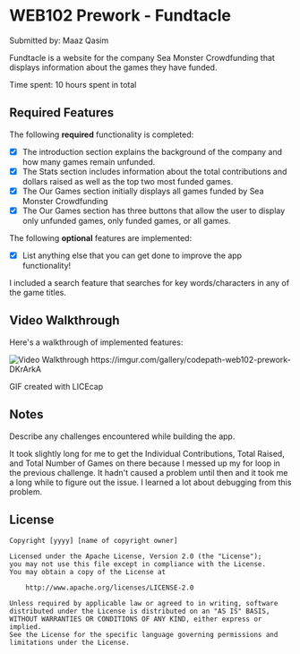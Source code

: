 # WEB102 Prework - Fundtacle

Submitted by: Maaz Qasim

Fundtacle is a website for the company Sea Monster Crowdfunding that displays information about the games they have funded.

Time spent: 10 hours spent in total

## Required Features

The following **required** functionality is completed:

* [x] The introduction section explains the background of the company and how many games remain unfunded.
* [x] The Stats section includes information about the total contributions and dollars raised as well as the top two most funded games.
* [x] The Our Games section initially displays all games funded by Sea Monster Crowdfunding
* [x] The Our Games section has three buttons that allow the user to display only unfunded games, only funded games, or all games.

The following **optional** features are implemented:

* [x] List anything else that you can get done to improve the app functionality!

I included a search feature that searches for key words/characters in any of the game titles.

## Video Walkthrough

Here's a walkthrough of implemented features:

<img src='https://imgur.com/gallery/codepath-web102-prework-DKrArkA' title='Video Walkthrough' width='' alt='Video Walkthrough' />
<link>https://imgur.com/gallery/codepath-web102-prework-DKrArkA</link>

<!-- Replace this with whatever GIF tool you used! -->
GIF created with LICEcap
<!-- Recommended tools:
[Kap](https://getkap.co/) for macOS
[ScreenToGif](https://www.screentogif.com/) for Windows
[peek](https://github.com/phw/peek) for Linux. -->

## Notes

Describe any challenges encountered while building the app.

It took slightly long for me to get the Individual Contributions, Total Raised, and Total Number of Games on there because I messed up my for loop in the previous challenge. It hadn't caused a problem until then and it took me a long while to figure out the issue. I learned a lot about debugging from this problem.

## License

    Copyright [yyyy] [name of copyright owner]

    Licensed under the Apache License, Version 2.0 (the "License");
    you may not use this file except in compliance with the License.
    You may obtain a copy of the License at

        http://www.apache.org/licenses/LICENSE-2.0

    Unless required by applicable law or agreed to in writing, software
    distributed under the License is distributed on an "AS IS" BASIS,
    WITHOUT WARRANTIES OR CONDITIONS OF ANY KIND, either express or implied.
    See the License for the specific language governing permissions and
    limitations under the License.
